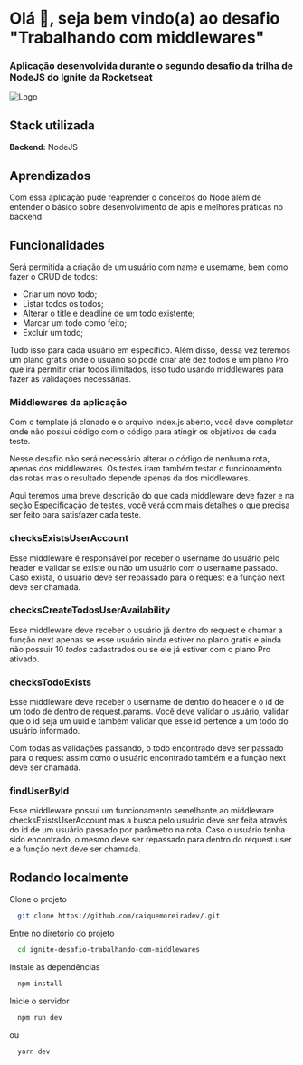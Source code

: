 
# Olá 👋, seja bem vindo(a) ao desafio "Trabalhando com middlewares"

### Aplicação desenvolvida durante o segundo desafio da trilha de NodeJS do Ignite da Rocketseat

![Logo](https://repository-images.githubusercontent.com/341683746/42e1ab80-77af-11eb-9e07-47f9e46b3e6e)



## Stack utilizada

**Backend:** NodeJS



## Aprendizados

Com essa aplicação pude reaprender o conceitos do Node além de entender o básico sobre desenvolvimento de apis e melhores práticas no backend.
## Funcionalidades

Será permitida a criação de um usuário com name e username, bem como fazer o CRUD de todos:

- Criar um novo todo;
- Listar todos os todos;
- Alterar o title e deadline de um todo existente;
- Marcar um todo como feito;
- Excluir um todo;

Tudo isso para cada usuário em específico. Além disso, dessa vez teremos um plano grátis onde o usuário só pode criar até dez todos e um plano Pro que irá permitir criar todos ilimitados, isso tudo usando middlewares para fazer as validações necessárias.

### Middlewares da aplicação

Com o template já clonado e o arquivo index.js aberto, você deve completar onde não possui código com o código para atingir os objetivos de cada teste.

Nesse desafio não será necessário alterar o código de nenhuma rota, apenas dos middlewares. Os testes iram também testar o funcionamento das rotas mas o resultado depende apenas da dos middlewares.

Aqui teremos uma breve descrição do que cada middleware deve fazer e na seção Especificação de testes, você verá com mais detalhes o que precisa ser feito para satisfazer cada teste.

### checksExistsUserAccount
Esse middleware é responsável por receber o username do usuário pelo header e validar se existe ou não um usuário com o username passado. Caso exista, o usuário deve ser repassado para o request e a função next deve ser chamada.

### checksCreateTodosUserAvailability
Esse middleware deve receber o usuário já dentro do request e chamar a função next apenas se esse usuário ainda estiver no plano grátis e ainda não possuir 10 *todos* cadastrados ou se ele já estiver com o plano Pro ativado.

### checksTodoExists
Esse middleware deve receber o username de dentro do header e o id de um todo de dentro de request.params. Você deve validar o usuário, validar que o id seja um uuid e também validar que esse id pertence a um todo do usuário informado.

Com todas as validações passando, o todo encontrado deve ser passado para o request assim como o usuário encontrado também e a função next deve ser chamada.

### findUserById
Esse middleware possui um funcionamento semelhante ao middleware checksExistsUserAccount mas a busca pelo usuário deve ser feita através do id de um usuário passado por parâmetro na rota. Caso o usuário tenha sido encontrado, o mesmo deve ser repassado para dentro do request.user e a função next deve ser chamada.
## Rodando localmente

Clone o projeto

```bash
  git clone https://github.com/caiquemoreiradev/.git
```

Entre no diretório do projeto

```bash
  cd ignite-desafio-trabalhando-com-middlewares
```

Instale as dependências

```bash
  npm install
```

Inicie o servidor

```bash
  npm run dev
```

ou 

```bash
  yarn dev
```


